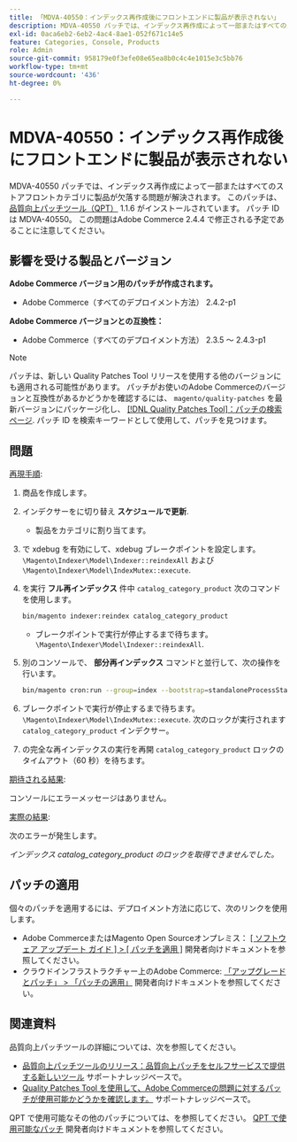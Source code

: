 ```yaml
---
title: 「MDVA-40550：インデックス再作成後にフロントエンドに製品が表示されない」
description: MDVA-40550 パッチでは、インデックス再作成によって一部またはすべてのストアフロントカテゴリに製品が欠落する問題が解決されます。 このパッチは、[Quality Patches Tool （QPT） ] （/help/announcements/adobe-commerce-announcements/magento-quality-patches-released-new-tool-to-self-serve-quality-patches.md） 1.1.6 がインストールされている場合に利用できます。 パッチ ID は MDVA-40550。 この問題はAdobe Commerce 2.4.4 で修正される予定であることに注意してください。
exl-id: 0aca6eb2-6eb2-4ac4-8ae1-052f671c14e5
feature: Categories, Console, Products
role: Admin
source-git-commit: 958179e0f3efe08e65ea8b0c4c4e1015e3c5bb76
workflow-type: tm+mt
source-wordcount: '436'
ht-degree: 0%

---
```


# MDVA-40550：インデックス再作成後にフロントエンドに製品が表示されない

MDVA-40550 パッチでは、インデックス再作成によって一部またはすべてのストアフロントカテゴリに製品が欠落する問題が解決されます。 このパッチは、 [品質向上パッチツール（QPT）](/help/announcements/adobe-commerce-announcements/magento-quality-patches-released-new-tool-to-self-serve-quality-patches.md) 1.1.6 がインストールされています。 パッチ ID は MDVA-40550。 この問題はAdobe Commerce 2.4.4 で修正される予定であることに注意してください。

## 影響を受ける製品とバージョン

**Adobe Commerce バージョン用のパッチが作成されます。**

* Adobe Commerce（すべてのデプロイメント方法） 2.4.2-p1

**Adobe Commerce バージョンとの互換性：**

* Adobe Commerce（すべてのデプロイメント方法） 2.3.5 ～ 2.4.3-p1

>[!NOTE]
>
>パッチは、新しい Quality Patches Tool リリースを使用する他のバージョンにも適用される可能性があります。 パッチがお使いのAdobe Commerceのバージョンと互換性があるかどうかを確認するには、 `magento/quality-patches` を最新バージョンにパッケージ化し、 [[!DNL Quality Patches Tool]：パッチの検索ページ](https://devdocs.magento.com/quality-patches/tool.html#patch-grid). パッチ ID を検索キーワードとして使用して、パッチを見つけます。

## 問題

<u>再現手順</u>:

1. 商品を作成します。
1. インデクサーをに切り替え **スケジュールで更新**.
   * 製品をカテゴリに割り当てます。
1. で xdebug を有効にして、xdebug ブレークポイントを設定します。 `\Magento\Indexer\Model\Indexer::reindexAll` および `\Magento\Indexer\Model\IndexMutex::execute`.
1. を実行 **フル再インデックス** 件中 `catalog_category_product` 次のコマンドを使用します。

   ```bash
   bin/magento indexer:reindex catalog_category_product
   ```

   * ブレークポイントで実行が停止するまで待ちます。 `\Magento\Indexer\Model\Indexer::reindexAll`.

1. 別のコンソールで、 **部分再インデックス** コマンドと並行して、次の操作を行います。

   ```bash
   bin/magento cron:run --group=index --bootstrap=standaloneProcessStarted=1
   ```

1. ブレークポイントで実行が停止するまで待ちます。 `\Magento\Indexer\Model\IndexMutex::execute`. 次のロックが実行されます `catalog_category_product` インデクサー。
1. の完全な再インデックスの実行を再開 `catalog_category_product` ロックのタイムアウト（60 秒）を待ちます。

<u>期待される結果</u>:

コンソールにエラーメッセージはありません。

<u>実際の結果</u>:

次のエラーが発生します。

*インデックス catalog_category_product のロックを取得できませんでした。*

## パッチの適用

個々のパッチを適用するには、デプロイメント方法に応じて、次のリンクを使用します。

* Adobe CommerceまたはMagento Open Sourceオンプレミス： [[ ソフトウェア アップデート ガイド ] > [ パッチを適用 ]](https://devdocs.magento.com/guides/v2.4/comp-mgr/patching/mqp.html) 開発者向けドキュメントを参照してください。
* クラウドインフラストラクチャー上のAdobe Commerce: [「アップグレードとパッチ」 > 「パッチの適用」](https://devdocs.magento.com/cloud/project/project-patch.html) 開発者向けドキュメントを参照してください。

## 関連資料

品質向上パッチツールの詳細については、次を参照してください。

* [品質向上パッチツールのリリース：品質向上パッチをセルフサービスで提供する新しいツール](/help/announcements/adobe-commerce-announcements/magento-quality-patches-released-new-tool-to-self-serve-quality-patches.md) サポートナレッジベースで。
* [Quality Patches Tool を使用して、Adobe Commerceの問題に対するパッチが使用可能かどうかを確認します。](/help/support-tools/patches-available-in-qpt-tool/check-patch-for-magento-issue-with-magento-quality-patches.md) サポートナレッジベースで。

QPT で使用可能なその他のパッチについては、を参照してください。 [QPT で使用可能なパッチ](https://devdocs.magento.com/quality-patches/tool.html#patch-grid) 開発者向けドキュメントを参照してください。
